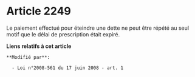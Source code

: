 # Article 2249

Le paiement effectué pour éteindre une dette ne peut être répété au seul motif que le délai de prescription était expiré.

**Liens relatifs à cet article**

	**Modifié par**:

	  - Loi n°2008-561 du 17 juin 2008 - art. 1
